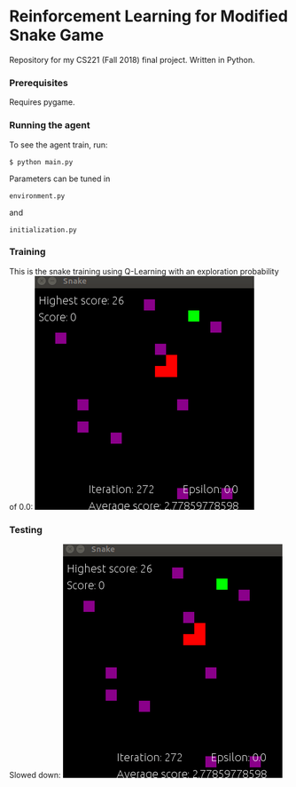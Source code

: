 # Reinforcement Learning for Modified Snake Game
Repository for my CS221 (Fall 2018) final project. Written in Python.

### Prerequisites

Requires pygame.

### Running the agent

To see the agent train, run:

```
$ python main.py
```

Parameters can be tuned in 

```
environment.py
```

and 
```
initialization.py
```

### Training

This is the snake training using Q-Learning with an exploration probability of 0.0:
![](ql_training_0.gif)

### Testing

Slowed down:
![](ql_training_0.gif)

